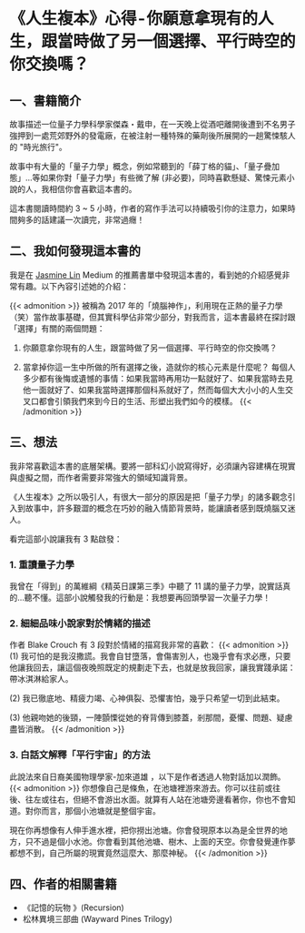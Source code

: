 # 《人生複本》心得 - 你願意拿現有的人生，跟當時做了另一個選擇、平行時空的你交換嗎？


<!--more-->

## 一、書籍簡介
故事描述一位量子力學科學家傑森・戴申，在一天晚上從酒吧離開後遭到不名男子強押到一處荒郊野外的發電廠，在被注射一種特殊的藥劑後所展開的一趟驚悚駭人的 "時光旅行"。

故事中有大量的「量子力學」概念，例如常聽到的「薛丁格的貓」、「量子疊加態」…等如果你對「量子力學」有些微了解 (非必要)，同時喜歡懸疑、驚悚元素小說的人，我相信你會喜歡這本書的。

這本書閱讀時間約 3 ~ 5 小時，作者的寫作手法可以持續吸引你的注意力，如果時間夠多的話建議一次讀完，非常過癮！

## 二、我如何發現這本書的
我是在 [Jasmine Lin](https://medium.com/r/?url=https%3A%2F%2Fhellojasminelin.medium.com%2F) Medium 的推薦書單中發現這本書的，看到她的介紹感覺非常有趣。以下內容引述她的介紹：

{{< admonition >}}
被稱為 2017 年的「燒腦神作」，利用現在正熱的量子力學（笑）當作故事基礎，但其實科學佔非常少部分，對我而言，這本書最終在探討跟「選擇」有關的兩個問題：
1. 你願意拿你現有的人生，跟當時做了另一個選擇、平行時空的你交換嗎？
   
2. 當拿掉你這一生中所做的所有選擇之後，造就你的核心元素是什麼呢？
每個人多少都有後悔或遺憾的事情：如果我當時再用功一點就好了、如果我當時去見他一面就好了、如果我當時選擇那個科系就好了，然而每個大大小小的人生交叉口都會引領我們來到今日的生活、形塑出我們如今的模樣。
{{< /admonition >}}

## 三、想法
我非常喜歡這本書的底層架構。要將一部科幻小說寫得好，必須讓內容建構在現實與虛擬之間，而作者需要非常強大的領域知識背景。

《人生複本》之所以吸引人，有很大一部分的原因是把「量子力學」的諸多觀念引入到故事中，許多艱澀的概念在巧妙的融入情節背景時，能讓讀者感到既燒腦又迷人。

看完這部小說讓我有 3 點啟發：

### 1. 重讀量子力學
我曾在「得到」的萬維綱《精英日課第三季》中聽了 11 講的量子力學，說實話真的…聽不懂。這部小說觸發我的行動是：我想要再回頭學習一次量子力學！

### 2. 細細品味小說家對於情緒的描述
作者 Blake Crouch 有 3 段對於情緒的描寫我非常的喜歡：
{{< admonition >}}
(1) 我可怕的是我沒撒謊。我會自甘墮落，會傷害別人，也幾乎會有求必應，只要他讓我回去，讓這個夜晚照既定的規劃走下去，也就是放我回家，讓我實踐承諾：帶冰淇淋給家人。

(2) 我已徹底地、精疲力竭、心神俱裂、恐懼害怕，幾乎只希望一切到此結束。

(3) 他親吻她的後頸，一陣顫慄從她的脊背傳到膝蓋，剎那間，憂懼、問題、疑慮盡皆消散。
{{< /admonition >}}

### 3. 白話文解釋「平行宇宙」的方法
此說法來自日裔美國物理學家-加來道雄 ，以下是作者透過人物對話加以潤飾。
{{< admonition >}}
你想像自己是條魚，在池塘裡游來游去。你可以往前或往後、往左或往右，但絕不會游出水面。就算有人站在池塘旁邊看著你，你也不會知道。對你而言，那個小池塘就是整個宇宙。

現在你再想像有人伸手進水裡，把你撈出池塘。你會發現原本以為是全世界的地方，只不過是個小水池。你會看到其他池塘、樹木、上面的天空。你會發覺連作夢都想不到，自己所屬的現實竟然這麼大、那麼神秘。
{{< /admonition >}}

## 四、作者的相關書籍
- 《記憶的玩物 》(Recursion)
- 松林異境三部曲 (Wayward Pines Trilogy)
